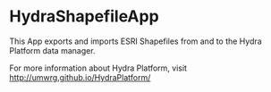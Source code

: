 # HydraShapefileApp

This App exports and imports ESRI Shapefiles from and to the Hydra Platform data manager.

For more information about Hydra Platform, visit http://umwrg.github.io/HydraPlatform/
